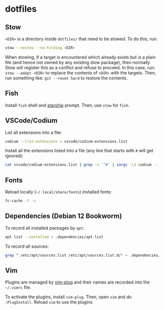 # dotfiles

## Stow

`<DIR>` is a directory inside `dotfiles/` that need to be stowed. To do this, run:

```sh
stow --restow --no-folding <DIR>
```

When stowing, if a target is encountered which already exists but is a plain file (and hence not owned by any existing stow package), then normally Stow will register this as a conflict and refuse to proceed. In this case, run: `stow --adopt <DIR>` to replace the contents of `<DIR>` with the targets. Then, run something like: `git --reset hard` to restore the contents.

## Fish

Install `fish` shell and [starship](https://starship.rs/) prompt. Then, use `stow` for `fish`.

## VSCode/Codium

List all extensions into a file:

```sh
codium --list-extensions > vscode/codium-extensions.list
```

Install all the extensions listed into a file (any line that starts with `#` will get ignored):

```sh
cat vscode/codium-extensions.list | grep -v '^#' | xargs -L1 codium --install-extension
```

## Fonts

Reload locally (`~/.local/share/fonts`) installed fonts:

```sh
fc-cache -f -v
```

## Dependencies (Debian 12 Bookworm)

To record all installed packages by `apt`:

```sh
apt list --installed > .dependencies/apt.list
```

To record all sources:

```sh
grep ^ /etc/apt/sources.list /etc/apt/sources.list.d/* > .dependencies/sources.list
```
## Vim

Plugins are managed by [vim-plug](https://github.com/junegunn/vim-plug?tab=readme-ov-file) and their names are recorded into the `~/.vimrc` file.

To activate the plugins, install `vim-plug`. Then, open `vim` and do `:PlugInstall`. Reload `vim` to use the plugins.
